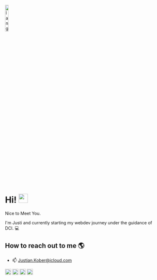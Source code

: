 <p align="left"><img width=15%" src="https://github.com/alansmathew/alansmathew/raw/master/lang.gif" alt="lang image here" /></p>

# Hi! <img src="https://media.giphy.com/media/hvRJCLFzcasrR4ia7z/giphy.gif" width="30px"> 
  Nice to Meet You.

I'm Justi and currently starting my webdev journey under the guidance of DCI. :computer:

## How to reach out to me 🌎

<p align="center">
  
  - 📫  Justian.Kober@icloud.com

  <a href="https://twitter.com/JustianKober" target="_blank"><img align="center" src="https://cdn.jsdelivr.net/npm/simple-icons@3.0.1/icons/twitter.svg" alt="Justian" height="20" width="20" /></a>
<a href="https://linkedin.com/in/justian-kober-8a1281132" target="_blank"><img align="center" src="https://cdn.jsdelivr.net/npm/simple-icons@3.0.1/icons/linkedin.svg" alt="Justian" height="20" width="20" /></a>
  <a href="https://stackoverflow.com/users/17964326/justiankober?tab=profile" target="_blank"><img align="center" src="https://cdn.jsdelivr.net/npm/simple-icons@3.0.1/icons/stackoverflow.svg" alt="Justian" height="20" width="20" /></a>
<a href="https://instagram.com/ndksi_23" target="_blank"><img align="center" src="https://cdn.jsdelivr.net/npm/simple-icons@3.0.1/icons/instagram.svg" alt="Justian" height="20" width="20" /></a>
</p>


